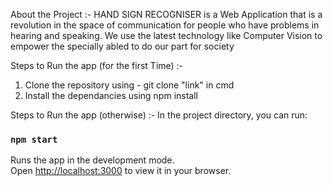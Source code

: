 About the Project :-
HAND SIGN RECOGNISER is a Web Application that is a revolution in the space of communication for people who have problems in hearing and speaking.
We use the latest technology like Computer Vision to empower the specially abled to do our part for society



Steps to Run the app (for the first Time) :-
1. Clone the repository using - git clone "link" in cmd
2. Install the dependancies using npm install

Steps to Run the app (otherwise) :-
In the project directory, you can run:

### `npm start`

Runs the app in the development mode.\
Open [http://localhost:3000](http://localhost:3000) to view it in your browser.
